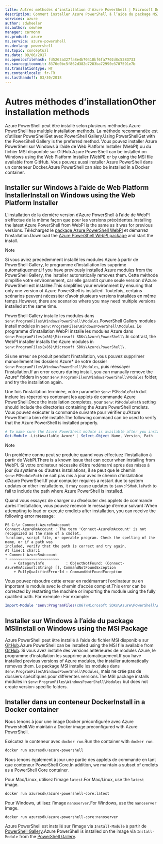 ```yaml
---
title: Autres méthodes d’installation d’Azure PowerShell | Microsoft Docs
description: Comment installer Azure PowerShell à l’aide du package MSI ou de Web Platform Installer.
services: azure
author: sdwheeler
ms.author: sewhee
manager: carmonm
ms.product: azure
ms.service: azure-powershell
ms.devlang: powershell
ms.topic: conceptual
ms.date: 09/06/2017
ms.openlocfilehash: fd5263a327fa8e4b70418bf6fa7702d8c5383733
ms.sourcegitcommit: 8376e0bc5f862d382d7283ba72990e3707591e7b
ms.translationtype: HT
ms.contentlocale: fr-FR
ms.lasthandoff: 03/30/2018
---
```

# <a name="other-installation-methods"></a><span data-ttu-id="1ebb7-103">Autres méthodes d’installation</span><span class="sxs-lookup"><span data-stu-id="1ebb7-103">Other installation methods</span></span>

<span data-ttu-id="1ebb7-104">Azure PowerShell peut être installé selon plusieurs méthodes.</span><span class="sxs-lookup"><span data-stu-id="1ebb7-104">Azure PowerShell has multiple installation methods.</span></span> <span data-ttu-id="1ebb7-105">La méthode recommandée est d’utiliser PowerShellGet avec PowerShell Gallery.</span><span class="sxs-lookup"><span data-stu-id="1ebb7-105">Using PowerShellGet with the PowerShell Gallery is the preferred method.</span></span> <span data-ttu-id="1ebb7-106">Vous pouvez installer Azure PowerShell sur Windows à l’aide de Web Platform Installer (WebPI) ou du fichier MSI disponible sur GitHub.</span><span class="sxs-lookup"><span data-stu-id="1ebb7-106">Azure PowerShell can be installed on Windows using the Web Platform Installer (WebPI) or by using the MSI file available from GitHub.</span></span> <span data-ttu-id="1ebb7-107">Vous pouvez aussi installer Azure PowerShell dans un conteneur Docker.</span><span class="sxs-lookup"><span data-stu-id="1ebb7-107">Azure PowerShell can also be installed in a Docker container.</span></span>

## <a name="install-on-windows-using-the-web-platform-installer"></a><span data-ttu-id="1ebb7-108">Installer sur Windows à l’aide de Web Platform Installer</span><span class="sxs-lookup"><span data-stu-id="1ebb7-108">Install on Windows using the Web Platform Installer</span></span>

<span data-ttu-id="1ebb7-109">L’installation de la dernière version d’Azure PowerShell à l’aide de WebPI s’effectue de la même façon que pour les versions précédentes.</span><span class="sxs-lookup"><span data-stu-id="1ebb7-109">Installing the latest Azure PowerShell from WebPI is the same as it was for previous versions.</span></span>
<span data-ttu-id="1ebb7-110">Téléchargez le [package Azure PowerShell WebPI](http://aka.ms/webpi-azps) et démarrez l’installation.</span><span class="sxs-lookup"><span data-stu-id="1ebb7-110">Download the [Azure PowerShell WebPI package](http://aka.ms/webpi-azps) and start the install.</span></span>

> [!NOTE]
> <span data-ttu-id="1ebb7-111">Si vous aviez précédemment installé les modules Azure à partir de PowerShell Gallery, le programme d’installation les supprime automatiquement.</span><span class="sxs-lookup"><span data-stu-id="1ebb7-111">If you have previously installed Azure modules from the PowerShell Gallery, the installer automatically removes them.</span></span> <span data-ttu-id="1ebb7-112">Cette méthode simplifie votre environnement, car elle garantit qu’une seule version d’Azure PowerShell est installée.</span><span class="sxs-lookup"><span data-stu-id="1ebb7-112">This simplifies your environment by ensuring that only one version of Azure PowerShell is installed.</span></span> <span data-ttu-id="1ebb7-113">Toutefois, certains scénarios peuvent nécessiter d’avoir plusieurs versions installées en même temps.</span><span class="sxs-lookup"><span data-stu-id="1ebb7-113">However, there are scenarios where you may need multiple versions installed at the same time.</span></span>
>
> <span data-ttu-id="1ebb7-114">PowerShell Gallery installe les modules dans `$env:ProgramFiles\WindowsPowerShell\Modules`.</span><span class="sxs-lookup"><span data-stu-id="1ebb7-114">PowerShell Gallery modules install modules in `$env:ProgramFiles\WindowsPowerShell\Modules`.</span></span> <span data-ttu-id="1ebb7-115">Le programme d’installation WebPI installe les modules Azure dans `$env:ProgramFiles(x86)\Microsoft SDKs\Azure\PowerShell\`.</span><span class="sxs-lookup"><span data-stu-id="1ebb7-115">In contrast, the WebPI installer installs the Azure modules in `$env:ProgramFiles(x86)\Microsoft SDKs\Azure\PowerShell\`.</span></span>
>
> <span data-ttu-id="1ebb7-116">Si une erreur se produit pendant l’installation, vous pouvez supprimer manuellement les dossiers Azure\* de votre dossier `$env:ProgramFiles\WindowsPowerShell\Modules`, puis réessayer l’installation.</span><span class="sxs-lookup"><span data-stu-id="1ebb7-116">If an error occurs during install, you can manually remove the Azure\* folders in your `$env:ProgramFiles\WindowsPowerShell\Modules` folder, and try the installation again.</span></span>

<span data-ttu-id="1ebb7-117">Une fois l’installation terminée, votre paramètre `$env:PSModulePath` doit inclure les répertoires contenant les applets de commande Azure PowerShell.</span><span class="sxs-lookup"><span data-stu-id="1ebb7-117">Once the installation completes, your `$env:PSModulePath` setting should include the directories containing the Azure PowerShell cmdlets.</span></span> <span data-ttu-id="1ebb7-118">Vous pouvez exécuter la commande suivante pour vérifier qu’Azure PowerShell a bien été installé.</span><span class="sxs-lookup"><span data-stu-id="1ebb7-118">The following command can be used to verify that the Azure PowerShell is installed properly.</span></span>

```powershell
# To make sure the Azure PowerShell module is available after you install
Get-Module -ListAvailable Azure* | Select-Object Name, Version, Path
```

> [!NOTE]
> <span data-ttu-id="1ebb7-119">Un problème connu peut se produire quand vous effectuez l’installation à partir de WebPI.</span><span class="sxs-lookup"><span data-stu-id="1ebb7-119">There is a known issue that can occur when installing from WebPI.</span></span> <span data-ttu-id="1ebb7-120">Si votre ordinateur nécessite d’être redémarré après des mises à jour du système ou d’autres installations, il se peut que le chemin `$env:PSModulePath` ne soit pas mis à jour avec le chemin d’installation d’Azure PowerShell.</span><span class="sxs-lookup"><span data-stu-id="1ebb7-120">If your computer requires a restart due to system updates or other installations, it may cause updates to `$env:PSModulePath` to fail to include the path where Azure PowerShell is installed.</span></span>

<span data-ttu-id="1ebb7-121">Quand vous essayez de charger ou d’exécuter des applets de commande après l’installation, vous pouvez recevoir le message d’erreur suivant :</span><span class="sxs-lookup"><span data-stu-id="1ebb7-121">When attempting to load or execute cmdlets after installation, you can receive the following error message:</span></span>

```
PS C:\> Connect-AzureRmAccount
Connect-AzureRmAccount : The term 'Connect-AzureRmAccount' is not recognized as the name of a cmdlet,
function, script file, or operable program. Check the spelling of the name, or if a path was
included, verify that the path is correct and try again.
At line:1 char:1
+ Connect-AzureRmAccount
+ ~~~~~~~~~~~~~~~~~~~~~~~
    + CategoryInfo          : ObjectNotFound: (Connect-AzureRmAccount:String) [], CommandNotFoundException
    + FullyQualifiedErrorId : CommandNotFoundException
```

<span data-ttu-id="1ebb7-122">Vous pouvez résoudre cette erreur en redémarrant l’ordinateur ou en important le module avec le chemin d’accès complet.</span><span class="sxs-lookup"><span data-stu-id="1ebb7-122">This error can be corrected by restarting the machine or importing the module using the fully qualified path.</span></span> <span data-ttu-id="1ebb7-123">Par exemple : </span><span class="sxs-lookup"><span data-stu-id="1ebb7-123">For example:</span></span>

```powershell
Import-Module "$env:ProgramFiles(x86)\Microsoft SDKs\Azure\PowerShell\AzureRM.psd1"
```

## <a name="install-on-windows-using-the-msi-package"></a><span data-ttu-id="1ebb7-124">Installer sur Windows à l’aide du package MSI</span><span class="sxs-lookup"><span data-stu-id="1ebb7-124">Install on Windows using the MSI Package</span></span>

<span data-ttu-id="1ebb7-125">Azure PowerShell peut être installé à l’aide du fichier MSI disponible sur [GitHub](https://aka.ms/azps-release).</span><span class="sxs-lookup"><span data-stu-id="1ebb7-125">Azure PowerShell can be installed using the MSI file available from [GitHub](https://aka.ms/azps-release).</span></span> <span data-ttu-id="1ebb7-126">Si vous avez installé des versions antérieures de modules Azure, le programme d’installation les supprime automatiquement.</span><span class="sxs-lookup"><span data-stu-id="1ebb7-126">If you have installed previous versions of Azure modules, the installer automatically removes them.</span></span> <span data-ttu-id="1ebb7-127">Le package MSI installe les modules dans `$env:ProgramFiles\WindowsPowerShell\Modules`, mais ne crée pas de dossiers spécifiques pour différentes versions.</span><span class="sxs-lookup"><span data-stu-id="1ebb7-127">The MSI package installs modules in `$env:ProgramFiles\WindowsPowerShell\Modules` but does not create version-specific folders.</span></span>

## <a name="install-in-a-docker-container"></a><span data-ttu-id="1ebb7-128">Installer dans un conteneur Docker</span><span class="sxs-lookup"><span data-stu-id="1ebb7-128">Install in a Docker container</span></span>

<span data-ttu-id="1ebb7-129">Nous tenons à jour une image Docker préconfigurée avec Azure Powershell.</span><span class="sxs-lookup"><span data-stu-id="1ebb7-129">We maintain a Docker image preconfigured with Azure PowerShell.</span></span>

<span data-ttu-id="1ebb7-130">Exécutez le conteneur avec `docker run`.</span><span class="sxs-lookup"><span data-stu-id="1ebb7-130">Run the container with `docker run`.</span></span>

```powershell
docker run azuresdk/azure-powershell
```

<span data-ttu-id="1ebb7-131">Nous tenons également à jour une partie des applets de commande en tant que conteneur PowerShell Core.</span><span class="sxs-lookup"><span data-stu-id="1ebb7-131">In addition, we maintain a subset of cmdlets as a PowerShell Core container.</span></span>

<span data-ttu-id="1ebb7-132">Pour Mac/Linux, utilisez l’image `latest`.</span><span class="sxs-lookup"><span data-stu-id="1ebb7-132">For Mac/Linux, use the `latest` image.</span></span>

```bash
docker run azuresdk/azure-powershell-core:latest
```

<span data-ttu-id="1ebb7-133">Pour Windows, utilisez l’image `nanoserver`.</span><span class="sxs-lookup"><span data-stu-id="1ebb7-133">For Windows, use the `nanoserver` image.</span></span>

```powershell
docker run azuresdk/azure-powershell-core:nanoserver
```

<span data-ttu-id="1ebb7-134">Azure PowerShell est installé sur l’image via `Install-Module` à partir de [PowerShell Gallery](https://www.powershellgallery.com/).</span><span class="sxs-lookup"><span data-stu-id="1ebb7-134">Azure PowerShell is installed on the image via `Install-Module` from the [PowerShell Gallery](https://www.powershellgallery.com/).</span></span>

